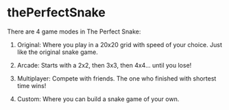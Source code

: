 # thePerfectSnake

There are 4 game modes in The Perfect Snake:

1. Original: Where you play in a 20x20 grid with speed of your choice. Just like the original snake game.

2. Arcade: Starts with a 2x2, then 3x3, then 4x4… until you lose!

3. Multiplayer: Compete with friends. The one who finished with shortest time wins!

4. Custom: Where you can build a snake game of your own.